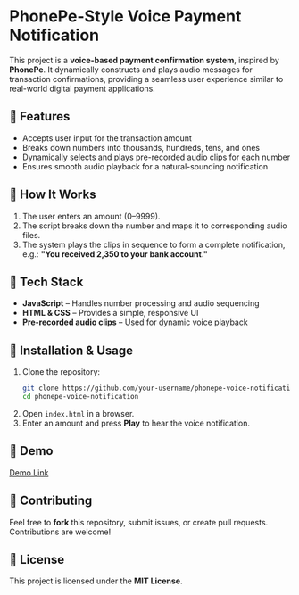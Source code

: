 # PhonePe-Style Voice Payment Notification

This project is a **voice-based payment confirmation system**, inspired by **PhonePe**. It dynamically constructs and plays audio messages for transaction confirmations, providing a seamless user experience similar to real-world digital payment applications.

## 🔹 Features
- Accepts user input for the transaction amount
- Breaks down numbers into thousands, hundreds, tens, and ones
- Dynamically selects and plays pre-recorded audio clips for each number
- Ensures smooth audio playback for a natural-sounding notification

## 🔹 How It Works
1. The user enters an amount (0–9999).
2. The script breaks down the number and maps it to corresponding audio files.
3. The system plays the clips in sequence to form a complete notification, e.g.:
   **"You received 2,350 to your bank account."**

## 🔹 Tech Stack
- **JavaScript** – Handles number processing and audio sequencing
- **HTML & CSS** – Provides a simple, responsive UI
- **Pre-recorded audio clips** – Used for dynamic voice playback

## 🔹 Installation & Usage
1. Clone the repository:
   ```bash
   git clone https://github.com/your-username/phonepe-voice-notification.git
   cd phonepe-voice-notification
   ```
2. Open `index.html` in a browser.
3. Enter an amount and press **Play** to hear the voice notification.

## 🔹 Demo
[Demo Link](https://phonepay-voice.netlify.app/)


## 🔹 Contributing
Feel free to **fork** this repository, submit issues, or create pull requests. Contributions are welcome!

## 🔹 License
This project is licensed under the **MIT License**.

